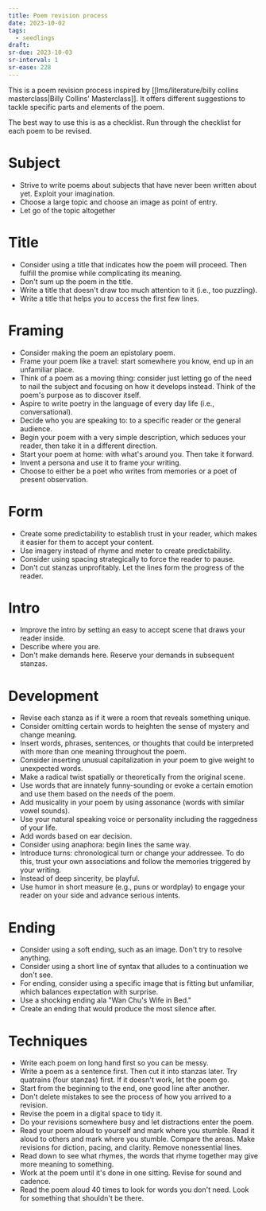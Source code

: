 ```yaml
---
title: Poem revision process
date: 2023-10-02
tags:
  - seedlings
draft:
sr-due: 2023-10-03
sr-interval: 1
sr-ease: 228
---
```

This is a poem revision process inspired by [[lms/literature/billy collins masterclass|Billy Collins' Masterclass]]. It offers different suggestions to tackle specific parts and elements of the poem.

The best way to use this is as a checklist. Run through the checklist for each poem to be revised.

# Subject

- Strive to write poems about subjects that have never been written about yet. Exploit your imagination.
- Choose a large topic and choose an image as point of entry.
- Let go of the topic altogether

# Title

- Consider using a title that indicates how the poem will proceed. Then fulfill the promise while complicating its meaning.
- Don't sum up the poem in the title.
- Write a title that doesn't draw too much attention to it (i.e., too puzzling).
- Write a title that helps you to access the first few lines.

# Framing

- Consider making the poem an epistolary poem.
- Frame your poem like a travel: start somewhere you know, end up in an unfamiliar place.
- Think of a poem as a moving thing: consider just letting go of the need to nail the subject and focusing on how it develops instead. Think of the poem's purpose as to discover itself.
- Aspire to write poetry in the language of every day life (i.e., conversational).
- Decide who you are speaking to: to a specific reader or the general audience.
- Begin your poem with a very simple description, which seduces your reader, then take it in a different direction.
- Start your poem at home: with what's around you. Then take it forward.
- Invent a persona and use it to frame your writing.
- Choose to either be a poet who writes from memories or a poet of present observation.

# Form

- Create some predictability to establish trust in your reader, which makes it easier for them to accept your content.
- Use imagery instead of rhyme and meter to create predictability.
- Consider using spacing strategically to force the reader to pause.
- Don't cut stanzas unprofitably. Let the lines form the progress of the reader.

# Intro

- Improve the intro by setting an easy to accept scene that draws your reader inside.
- Describe where you are.
- Don't make demands here. Reserve your demands in subsequent stanzas.

# Development

- Revise each stanza as if it were a room that reveals something unique.
- Consider omitting certain words to heighten the sense of mystery and change meaning.
- Insert words, phrases, sentences, or thoughts that could be interpreted with more than one meaning throughout the poem.
- Consider inserting unusual capitalization in your poem to give weight to unexpected words.
- Make a radical twist spatially or theoretically from the original scene.
- Use words that are innately funny-sounding or evoke a certain emotion and use them based on the needs of the poem.
- Add musicality in your poem by using assonance (words with similar vowel sounds).
- Use your natural speaking voice or personality including the raggedness of your life.
- Add words based on ear decision.
- Consider using anaphora: begin lines the same way.
- Introduce turns: chronological turn or change your addressee. To do this, trust your own associations and follow the memories triggered by your writing.
- Instead of deep sincerity, be playful.
- Use humor in short measure (e.g., puns or wordplay) to engage your reader on your side and advance serious intents.

# Ending

- Consider using a soft ending, such as an image. Don't try to resolve anything.
- Consider using a short line of syntax that alludes to a continuation we don't see.
- For ending, consider using a specific image that is fitting but unfamiliar, which balances expectation with surprise.
- Use a shocking ending ala "Wan Chu's Wife in Bed."
- Create an ending that would produce the most silence after.

# Techniques

- Write each poem on long hand first so you can be messy.
- Write a poem as a sentence first. Then cut it into stanzas later. Try quatrains (four stanzas) first. If it doesn't work, let the poem go.
- Start from the beginning to the end, one good line after another.
- Don't delete mistakes to see the process of how you arrived to a revision.
- Revise the poem in a digital space to tidy it.
- Do your revisions somewhere busy and let distractions enter the poem.
- Read your poem aloud to yourself and mark where you stumble. Read it aloud to others and mark where you stumble. Compare the areas. Make revisions for diction, pacing, and clarity. Remove nonessential lines.
- Read down to see what rhymes, the words that rhyme together may give more meaning to something.
- Work at the poem until it's done in one sitting. Revise for sound and cadence.
- Read the poem aloud 40 times to look for words you don't need. Look for something that shouldn't be there.